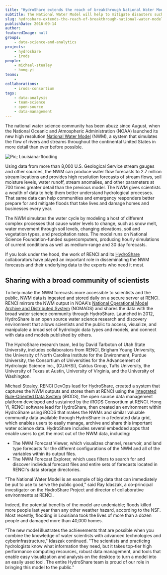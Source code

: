 ```yaml
---
title: "HydroShare extends the reach of breakthrough National Water Model"
subtitle: The National Water Model will help to mitigate disasters such as the recent flooding in Louisiana shown here. HydroShare and iRODS are helping to bring the model to a wider community of scientists and practitioners
slug: hydroshare-extends-the-reach-of-breakthrough-national-water-model
publishDate: 2016-09-14
author: 
featuredImage: null
groups:
    - data-science-and-analytics
projects:
    - hydroshare
    - irods
people:
    - michael-stealey
    - hong-yi
teams: 
    - 
collaborations:
    - irods-consortium
tags:
    - data-analysis
    - team-science
    - open-source
    - data-management
---
```


The national water science community has been abuzz since August, when the National Oceanic and Atmospheric Administration (NOAA) launched its new high resolution [National Water Model](http://water.noaa.gov/about/nwm) (NWM), a system that simulates the flow of rivers and streams throughout the continental United States in more detail than ever before possible.

![Pic; Louisiana-flooding](https://renci.org/wp-content/uploads/2016/09/Independence-louisiana-flooding-0311-exlarge-169.jpg)  

Using data from more than 8,000 U.S. Geological Service stream gauges and other sources, the NWM can produce water flow forecasts to 2.7 million stream locations and provides high resolution forecasts of stream flows, soil moisture levels, water runoff, stream anomalies, and other parameters at 700 times greater detail than the previous model. The NWM gives scientists a wealth of data to help them better understand hydrological processes. That same data can help communities and emergency responders better prepare for and mitigate floods that take lives and damage homes and businesses every year.

The NWM simulates the water cycle by modeling a host of different complex processes that cause water levels to change, such as snow melt, water movement through soil levels, changing elevations, soil and vegetation types, and precipitation rates. The model runs on National Science Foundation-funded supercomputers, producing hourly simulations of current conditions as well as medium-range and 30 day forecasts.

If you look under the hood, the work of RENCI and its [HydroShare](https://www.hydroshare.org/) collaborators have played an important role in disseminating the NWM forecasts and their underlying data to the experts who need it most. 

## Sharing with a broad community of scientists

To help make the NWM forecasts more accessible to scientists and the public, NWM data is ingested and stored daily on a secure server at RENCI. RENCI mirrors the NWM output in NOAA's [National Operational Model Archive and Distributed System](http://nomads.ncdc.noaa.gov/) (NOMADS) and shares the data with the broad water science community through HydroShare. Launched in 2012, HydroShare is an open source water science research and discovery environment that allows scientists and the public to access, visualize, and manipulate a broad set of hydrologic data types and models, and connect with data and models published by others.

The HydroShare research team, led by David Tarboton of Utah State University, includes collaborators from RENCI, Brigham Young University, the University of North Carolina Institute for the Environment, Purdue University, the Consortium of Universities for the Advancement of Hydrologic Science Inc., (CUAHSI), Caktus Group, Tufts University, the University of Texas at Austin, University of Virginia, and the University of Washington.

Michael Stealey, RENCI DevOps lead for HydroShare, created a system that captures the NWM outputs and stores them at RENCI using the [integrated Rule-Oriented Data System](http://www.irods.org) (iRODS), the open source data management platform developed and sustained by the iRODS Consortium at RENCI. Hong Yi, RENCI software lead for HydroShare, then created an environment within HydroShare using iRODS that makes the NWMs and similar valuable community data available through HydroShare in a federated data grid, which enables users to easily manage, archive and share this important water science data. HydroShare includes several embedded apps that enable users to get the most out of the NWM data, including:

*   The NWM Forecast Viewer, which visualizes channel, reservoir, and land type forecasts for the different configurations of the NWM and all of the variables within its output files.
*   The NWM Forecast Explorer, which uses filters to search for and discover individual forecast files and entire sets of forecasts located in RENCI's data storage directories.

"The National Water Model is an example of big data that can immediately be put to use to serve the public good," said Ray Idaszak, a co-principal investigator on the HydroShare Project and director of collaborative environments at RENCI.

Indeed, the potential benefits of the model are undeniable; floods killed more people last year than any other weather hazard, according to the NSF. Most recently, flooding in Louisiana took the lives of more than a dozen people and damaged more than 40,000 homes.

"The new model illustrates the achievements that are possible when you combine the knowledge of water scientists with advanced technologies and cyberinfrastructure," Idaszak continued. "The scientists and practicing hydrologists know what information they need, but it takes top-tier high performance computing resources, robust data management, and tools that enable easy visualization and analysis on the desktop to turn a model into an easily used tool. The entire HydroShare team is proud of our role in bringing this model to the public."
